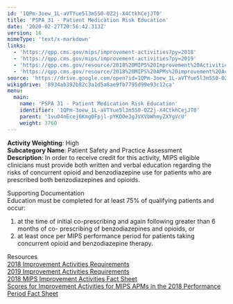 ```yaml
---
id: '1QPm-3oew_1L-aVTYue5l3m5S0-OZ2j-X4CtkhCejJT0'
title: 'PSPA 31 - Patient Medication Risk Education'
date: '2020-02-27T20:56:42.313Z'
version: 16
mimeType: 'text/x-markdown'
links:
  - 'https://qpp.cms.gov/mips/improvement-activities?py=2018'
  - 'https://qpp.cms.gov/mips/improvement-activities?py=2019'
  - 'https://qpp.cms.gov/resource/2018%20MIPS%20Improvement%20Activities%20Fact%20Sheet'
  - 'https://qpp.cms.gov/resource/2018%20MIPS%20APMs%20improvement%20Activities%20scores%20fact%20sheet'
source: 'https://drive.google.com/open?id=1QPm-3oew_1L-aVTYue5l3m5S0-OZ2j-X4CtkhCejJT0'
wikigdrive: '8934ab392b82c3a1d5a8ae9fb7795d99e93c12ca'
menu:
  main:
    name: 'PSPA 31 - Patient Medication Risk Education'
    identifier: '1QPm-3oew_1L-aVTYue5l3m5S0-OZ2j-X4CtkhCejJT0'
    parent: '1vu04nEcej6Kmg0Fpjl-pYKDOeJgJVXVbWhmyZXYgVcU'
    weight: 3760
---
```





**Activity Weighting**: High  
**Subcategory Name**: Patient Safety and Practice Assessment  
**Description**: In order to receive credit for this activity, MIPS eligible clinicians must provide both written and verbal education regarding the risks of concurrent opioid and benzodiazepine use for patients who are prescribed both benzodiazepines and opioids. 




Supporting Documentation  
Education must be completed for at least 75% of qualifying patients and occur:
1. at the time of initial co-prescribing and again following greater than 6 months of co- prescribing of benzodiazepines and opioids, or 
2. at least once per MIPS performance period for patients taking concurrent opioid and benzodiazepine therapy.




Resources  
[2018 Improvement Activities Requirements](https://qpp.cms.gov/mips/improvement-activities?py=2018)  
[2019 Improvement Activities Requirements](https://qpp.cms.gov/mips/improvement-activities?py=2019)  
[2018 MIPS Improvement Activities Fact Sheet](https://qpp.cms.gov/resource/2018%20MIPS%20Improvement%20Activities%20Fact%20Sheet)  
[Scores for Improvement Activities for MIPS APMs in the 2018 Performance Period Fact Sheet](https://qpp.cms.gov/resource/2018%20MIPS%20APMs%20improvement%20Activities%20scores%20fact%20sheet)
